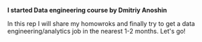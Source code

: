 **I started Data engineering course by Dmitriy Anoshin**

In this rep I will share my homowroks and finally try to get a data engineering/analytics job in the nearest 1-2 months. Let's go!
